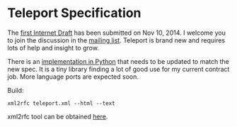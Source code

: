 # Teleport Specification

The [first Internet Draft](https://datatracker.ietf.org/doc/draft-boronine-teleport/) has been submitted on Nov 10, 2014. I welcome you to join the discussion in the [mailing list](https://groups.google.com/forum/#!forum/teleport-json). Teleport is brand new and requires lots of help and insight to grow.

There is an [implementation in Python](https://github.com/cosmic-api/teleport.py) that needs to be updated to match the new spec. It is a tiny library finding a lot of good use for my current contract job. More language ports are expected soon.

Build:

    xml2rfc teleport.xml --html --text

xml2rfc tool can be obtained [here](http://xml2rfc.ietf.org/).
